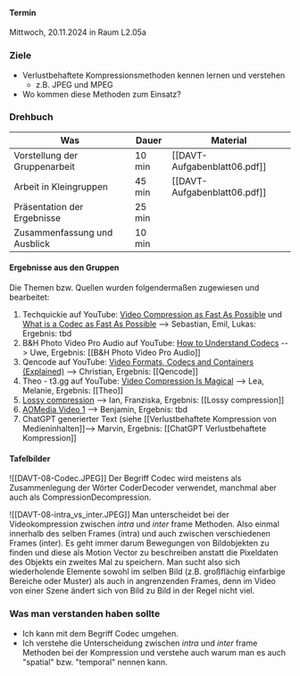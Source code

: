 #### Termin

Mittwoch, 20.11.2024 in Raum L2.05a

### Ziele

- Verlustbehaftete Kompressionsmethoden kennen lernen und verstehen
	- z.B. JPEG und MPEG
- Wo kommen diese Methoden zum Einsatz?


### Drehbuch

| Was                           | Dauer  | Material                     |
| ----------------------------- | ------ | ---------------------------- |
| Vorstellung der Gruppenarbeit | 10 min | [[DAVT-Aufgabenblatt06.pdf]] |
| Arbeit in Kleingruppen        | 45 min | [[DAVT-Aufgabenblatt06.pdf]] |
| Präsentation der Ergebnisse   | 25 min |                              |
| Zusammenfassung und Ausblick  | 10 min |                              |

#### Ergebnisse aus den Gruppen

Die Themen bzw. Quellen wurden folgendermaßen zugewiesen und bearbeitet:

1. Techquickie auf YouTube: [Video Compression as Fast As Possible](https://www.youtube.com/watch?v=qbGQBT2Vwvc&list=PLY8Upfcg86WQ5OtjhHkPchJdZbE1xbxnV&index=16&pp=gAQBiAQB) und [What is a Codec as Fast As Possible](https://www.youtube.com/watch?v=GhWki9a7s18&list=PLY8Upfcg86WQ5OtjhHkPchJdZbE1xbxnV&index=17&pp=gAQBiAQB) --> Sebastian, Emil, Lukas: Ergebnis: tbd
2. B&H Photo Video Pro Audio auf YouTube: [How to Understand Codecs](https://www.youtube.com/watch?v=sisvOeZItb0&list=PLY8Upfcg86WQ5OtjhHkPchJdZbE1xbxnV&index=19) --> Uwe, Ergebnis: [[B&H Photo Video Pro Audio]]
3. Qencode auf YouTube: [Video Formats, Codecs and Containers (Explained)](https://www.youtube.com/watch?v=XvoW-bwIeyY&list=PLY8Upfcg86WQ5OtjhHkPchJdZbE1xbxnV&index=18) --> Christian, Ergebnis: [[Qencode]]
4. Theo - t3․gg auf YouTube: [Video Compression Is Magical](https://www.youtube.com/watch?v=pX2L_UAIoME&list=PLY8Upfcg86WQ5OtjhHkPchJdZbE1xbxnV&index=20&pp=gAQBiAQB) --> Lea, Melanie, Ergebnis: [[Theo]]
5. [Lossy compression](https://en.wikipedia.org/wiki/Lossy_compression) --> Ian, Franziska, Ergebnis: [[Lossy compression]]
6. [AOMedia Video 1](https://de.wikipedia.org/wiki/AOMedia_Video_1) --> Benjamin, Ergebnis: tbd
7. ChatGPT generierter Text (siehe [[Verlustbehaftete Kompression von Medieninhalten]]--> Marvin, Ergebnis: [[ChatGPT Verlustbehaftete Kompression]]

#### Tafelbilder

![[DAVT-08-Codec.JPEG]]
Der Begriff Codec wird meistens als Zusammenlegung der Wörter CoderDecoder verwendet, manchmal aber auch als CompressionDecompression.

![[DAVT-08-intra_vs_inter.JPEG]]
Man unterscheidet bei der Videokompression zwischen *intra* und *inter* frame Methoden. Also einmal innerhalb des selben Frames (intra) und auch zwischen verschiedenen Frames (inter). Es geht immer darum Bewegungen von Bildobjekten zu finden und diese als Motion Vector zu beschreiben anstatt die Pixeldaten des Objekts ein zweites Mal zu speichern. Man sucht also sich wiederholende Elemente sowohl im selben Bild (z.B. großflächig einfarbige Bereiche oder Muster) als auch in angrenzenden Frames, denn im Video von einer Szene ändert sich von Bild zu Bild in der Regel nicht viel.

### Was man verstanden haben sollte
- Ich kann mit dem Begriff Codec umgehen.
- Ich verstehe die Unterscheidung zwischen *intra* und *inter* frame Methoden bei der Kompression und verstehe auch warum man es auch "spatial" bzw. "temporal" nennen kann.